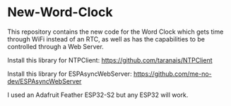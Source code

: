 # New-Word-Clock
This repository contains the new code for the Word Clock which gets time through WiFi instead of an RTC, as well as has the capabilities to be controlled through a Web Server. 

Install this library for NTPClient: https://github.com/taranais/NTPClient

Install this library for ESPAsyncWebServer: https://github.com/me-no-dev/ESPAsyncWebServer

I used an Adafruit Feather ESP32-S2 but any ESP32 will work.

